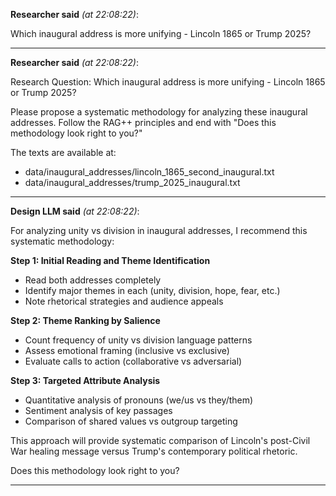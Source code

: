 
**Researcher said** *(at 22:08:22)*:

Which inaugural address is more unifying - Lincoln 1865 or Trump 2025?

---

**Researcher said** *(at 22:08:22)*:


Research Question: Which inaugural address is more unifying - Lincoln 1865 or Trump 2025?

Please propose a systematic methodology for analyzing these inaugural addresses.
Follow the RAG++ principles and end with "Does this methodology look right to you?"

The texts are available at:
- data/inaugural_addresses/lincoln_1865_second_inaugural.txt
- data/inaugural_addresses/trump_2025_inaugural.txt


---

**Design LLM said** *(at 22:08:22)*:

For analyzing unity vs division in inaugural addresses, I recommend this systematic methodology:

**Step 1: Initial Reading and Theme Identification**
- Read both addresses completely
- Identify major themes in each (unity, division, hope, fear, etc.)
- Note rhetorical strategies and audience appeals

**Step 2: Theme Ranking by Salience**
- Count frequency of unity vs division language patterns
- Assess emotional framing (inclusive vs exclusive)
- Evaluate calls to action (collaborative vs adversarial)

**Step 3: Targeted Attribute Analysis**
- Quantitative analysis of pronouns (we/us vs they/them)
- Sentiment analysis of key passages
- Comparison of shared values vs outgroup targeting

This approach will provide systematic comparison of Lincoln's post-Civil War healing message versus Trump's contemporary political rhetoric.

Does this methodology look right to you?

---
